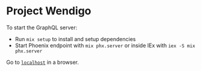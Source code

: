 # Project Wendigo

To start the GraphQL server:

  * Run `mix setup` to install and setup dependencies
  * Start Phoenix endpoint with `mix phx.server` or inside IEx with `iex -S mix phx.server`

Go to [`localhost`](http://localhost:8085/wendigo/api/graphiql) in a browser.
